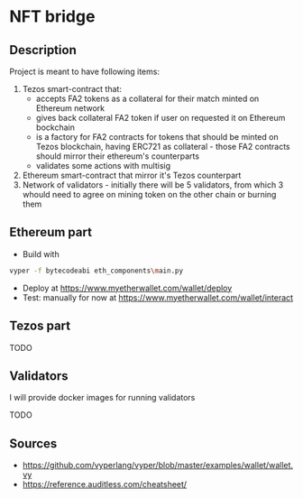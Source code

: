 # NFT bridge

## Description

Project is meant to have following items:

1. Tezos smart-contract that:
    * accepts FA2 tokens as a collateral for their match minted on Ethereum network
    * gives back collateral FA2 token if user on requested it on Ethereum bockchain
    * is a factory for FA2 contracts for tokens that should be minted on Tezos blockchain, having ERC721 as collateral - those FA2 contracts should mirror their ethereum's counterparts
    * validates some actions with multisig
2. Ethereum smart-contract that mirror it's Tezos counterpart
3. Network of validators - initially there will be 5 validators, from which 3 whould need to agree on mining token on the other chain or burning them

## Ethereum part

* Build with
```bash
vyper -f bytecodeabi eth_components\main.py
```
* Deploy at https://www.myetherwallet.com/wallet/deploy
* Test: manually for now at https://www.myetherwallet.com/wallet/interact

## Tezos part

 TODO

## Validators

I will provide docker images for running validators

TODO

## Sources

* https://github.com/vyperlang/vyper/blob/master/examples/wallet/wallet.vy
* https://reference.auditless.com/cheatsheet/